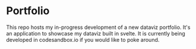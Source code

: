 # Portfolio

This repo hosts my in-progress development of a new dataviz portfolio. It's an application to showcase my dataviz built in svelte. It is currently being developed in codesandbox.io if you would like to poke around.
